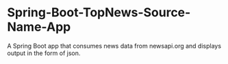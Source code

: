 # Spring-Boot-TopNews-Source-Name-App
A Spring Boot app that consumes news data from newsapi.org and displays output in the form of json. 


